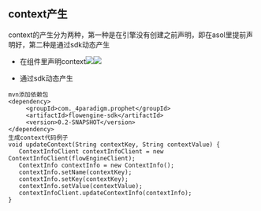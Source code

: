 ## context产生

context的产生分为两种，第一种是在引擎没有创建之前声明，即在asol里提前声明好，第二种是通过sdk动态产生

* 在组件里声明context![](/images/lixian/context-product2.png)![](/images/lixian/context-product1.png)

* 通过sdk动态产生

```
mvn添加依赖包
<dependency>
     <groupId>com._4paradigm.prophet</groupId>
     <artifactId>flowengine-sdk</artifactId>
     <version>0.2-SNAPSHOT</version>
</dependency>
生成context代码例子
void updateContext(String contextKey, String contextValue) {
   ContextInfoClient contextInfoClient = new ContextInfoClient(flowEngineClient);
   ContextInfo contextInfo = new ContextInfo();
   contextInfo.setName(contextKey);
   contextInfo.setKey(contextKey);
   contextInfo.setValue(contextValue);
   contextInfoClient.updateContextInfo(contextInfo);
}
```



